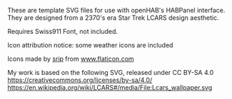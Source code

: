 These are template SVG files for use with openHAB's HABPanel interface. They are designed from a 2370's era Star Trek LCARS design aesthetic.

Requires Swiss911 Font, not included.

Icon attribution notice: some weather icons are included
<div>Icons made by <a href="https://www.flaticon.com/authors/srip" title="srip">srip</a> from <a href="https://www.flaticon.com/" title="Flaticon">www.flaticon.com</a></div>

My work is based on the following SVG, released under CC BY-SA 4.0 https://creativecommons.org/licenses/by-sa/4.0/ 
https://en.wikipedia.org/wiki/LCARS#/media/File:Lcars_wallpaper.svg